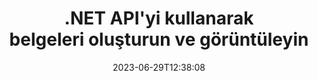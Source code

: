 ---
############################# Static ##########################
layout: "landing"
date: 2023-06-29T12:38:08
draft: false

lang: tr
product: "Viewer"
product_tag: "viewer"
platform: ".NET"
platform_tag: "net"

############################# Drop-down ############################
supported_platforms:
  items:
    # supported_platforms loop
    - title: ".NET"
      tag: "net"
    # supported_platforms loop
    - title: "Java"
      tag: "java"
    # supported_platforms loop
    - title: "Node.js"
      tag: "nodejs-java" 

############################# Head ############################
head_title: ".NET belge görüntüleyici API'si, PDF'yi oluştur Word Excel Görüntüsü HTML Diyagramı"
head_description: "C# ASP.NET dosya görüntüleyici ve işleme API'si. .NET uygulamalarına PDF görüntüleyici, Word görüntüleyici, Excel görüntüleyici, Resim görüntüleyici, HTML görüntüleyici, E-posta görüntüleyici özelliklerini ekleyin."

############################# Header ##########################
title: ".NET API'yi kullanarak<br>belgeleri oluşturun ve görüntüleyin"
description: "Çok yönlü yapılandırma seçenekleriyle 180'den fazla belge formatını PDF, HTML ve Görüntüye dönüştürmek için Güçlü Görüntüleyici API'si."
words:
  for: "for"

actions:
  main: "Ücretsiz NuGet İndirme"
  main_link: "https://www.nuget.org/packages/GroupDocs.Viewer"
  alt: "Lisanslama"
  alt_link: "https://purchase.groupdocs.com/pricing/viewer/net"
  title: "başlamaya hazır mısın?"
  description: "GroupDocs.Viewer özelliklerini ücretsiz deneyin veya lisans isteyin"

release:
  title: "Sürüm {0} yayınlandı"
  notes: "Yenilikleri görün"
  downloads: "İndirilenler"
  link: "https://releases.groupdocs.com/viewer/net/release-notes/latest/"

code:
  title: "C#'ta PDF dosyalarını işleme"
  more: "Daha fazla örnek"
  more_link: "https://github.com/groupdocs-viewer/GroupDocs.Viewer-for-.NET"
  install: "dotnet add package GroupDocs.Viewer"
  content: |
    ```csharp {style=abap}   
    // Load the source PDF file
    using (var viewer = new Viewer("resume.pdf"))
    {
        // Set output HTML options, one file per page
        var viewOptions = 
          HtmlViewOptions.ForEmbeddedResources("page_{0}.html");
        
        // Render PDF to HTML with embedded resources
        viewer.View(viewOptions);
    }
    ```

############################# Overview ############################
overview:
  enable: true
  title: "Bir bakışta GroupDocs.Viewer"
  description: ".NET uygulamalarında belgeleri, slaytları, diyagramları ve diğer birçok belge türünü işlemek, görüntülemek, dönüştürmek için API"
  features:
    # feature loop
    - title: "Belgeleri verimli ve güvenilir bir şekilde görüntüleyin"
      content: "GroupDocs.Viewer API ile, içerik ve belge yapısı bütünlüğünü korurken, esnek ve güçlü seçeneklerle desteklenebilir herhangi bir formattaki belgeleri verimli bir şekilde HTML, JPEG, PNG ve PDF'ye dönüştürebilirsiniz. GroupDocs.Viewer .NET Framework 4.6.2 ve .NET 6.0'ı destekler, Windows ve Linux platformlarında çalışır."

    # feature loop
    - title: "En popüler dosya ve belge formatları desteklenir"
      content: "Word, Excel, PDF, PowerPoint, OpenDocument format ailesi, Arşivler, Raster ve Vektör görselleri, e-Kitaplar, programlama dilleri ve işaretlemeler ve şifreli dahil olmak üzere diğer birçok dosya türünü içeren 180'den fazla popüler dosya ve belge formatının görüntülenmesini destekliyoruz Şifre korumalı dosyalar."

    # feature loop
    - title: "Özelleştirilebilir çıktı"
      content: "GroupDocs.Viewer sadece belgenin render edilmesine değil, aynı zamanda belgenin tam olarak nasıl, hangi bölümlerinin veya şimdi render edilmesi gerektiğinin, nasıl render edilmesi gerektiğinin kontrol edilmesine ve render edilen çıktıya farklı dönüşümler uygulanmasına da olanak sağlar."

    # feature loop
    - title: "ASP.NET Core için kullanıcı arayüzü"
      content: "ASP.NET Core için birkaç dakika içinde projenize eklenebilecek açık kaynaklı bir UI paketi sağlıyoruz. Viewer.UI paketi, Angular tabanlı bir web kullanıcı arayüzü içerir ve bir dizi yararlı API ve veri depolama sağlayıcısı sunar."

############################# Platforms ############################
platforms:
  enable: true
  title: "Platform bağımsızlığı"
  description: "GroupDocs.Viewer for .NET aşağıdaki işletim sistemlerini, çerçeveleri ve paket yöneticilerini destekler"
  items:
    # platform loop
    - title: "Amazon"
      image: "amazon"
    # platform loop
    - title: "Docker"
      image: "docker"
    # platform loop
    - title: "Azure"
      image: "azure"
    # platform loop
    - title: "VS Code"
      image: "vs_code"
    # platform loop
    - title: "ReSharper"
      image: "resharper"
    # platform loop
    - title: "macOS"
      image: "finder"
    # platform loop
    - title: "Linux"
      image: "linux"
    # platform loop
    - title: "NuGet"
      image: "nuget"

############################# File formats ############################
formats:
  enable: true
  title: "Desteklenen dosya formatları"
  description: |
    GroupDocs.Viewer for .NET, aşağıdaki [dosya formatlarıyla](https://docs.groupdocs.com/viewer/net/supported-document-formats/) yapılan işlemleri destekler.
  groups:
    # group loop
    - color: "green"
      content: |
        ### Microsoft Office, OpenDocument ve metin formatları
        * **Word:** DOC, DOCX, DOCM, DOT, DOTX, DOTM, RTF, TXT
        * **Excel:** XLS, XLSX, XLSM, XLSB, XLTM, XLT, XLTM, XLTX
        * **PowerPoint:** PPT, PPTX, PPS, PPSX, PPSM, POT, POTM, POTX, PPTM        
        * **Project:** MPP, MPT, MPX
        * **Outlook:** MSG, EML, EMLX, PST, OST
        * **OneNote:** ONE
        * **OpenDocument:** ODT, OTT, ODS, ODP, OTP, OTS, ODG
        * **Fixed Page Layout:** PDF, TEX, XPS, OXPS
        * **e-Books:** EPUB, MOBI, DjVu
        * **Delimiter-Separated Values:** CSV, TSV
    # group loop
    - color: "blue"
      content: |
        ### Görseller, Grafikler ve Diyagramlar
        * **Raster görüntüler:** BMP, GIF, JPG, PNG, TIFF, WebP, DNG, DIB, Jpeg2000 family
        * **Windows Icon:** ICO
        * **Scalable Vector Graphics:** SVG, CDR, CMX, IGS, SVGZ        
        * **Adobe Photoshop:** PSD, PSB        
        * **Stereo Lithography (3D Printing):** STL        
        * **Medical Imaging:** DICOM
        * **Plotter Documents:** PLT, HPG
        * **Autodesk Design Web Formats:** DWF, DWG
        * **AutoCAD Drawing:** DWT, IFC, STL, CF2        
      # group loop
    - color: "red"
      content: |
        ### Diğer        
        * **ağ:** HTML, MHT, MHTML, XML
        * **Metafile:** WMF, EMF, CGM, EMZ, WMZ
        * **Visio:** VSD, VDX, VSS, VSSX, VSX, VST, VSTX, VTX, VSDX, VDW, VSTM, VSSM, VSDM
        * **Project:** MPP, MPT, MPX
        * **PostScript:** PS, EPS
        * **Arşivler:** ZIP, TAR, BZ2, GZ, RAR, RAR5
        * **Diğer:** VCF, VCARD, NUMBERS, NSF, OBJ
        * **C/C++/C# Files:** C, CC, C# , CPP, CXX, CS, H, HH, M, MM
        * **Java/JavaScript Files:** JAVA, JS, JSON, PROPERTIES

############################# Features ############################
features:
  enable: true
  title: "GroupDocs.Viewer özellikleri"
  description: "PDF ve Office Belgelerini sorunsuz bir şekilde oluşturun, görüntüleyin ve dönüştürün"

  items:
    # feature loop
    - icon: "viewhtml"
      title: "Belgeleri HTML'de görüntüleme"
      content: "Her türden belgeyi CSS ve SVG ile herhangi bir modern web tarayıcısında görüntülenebilecek bir HTML belgesine dönüştürün."

    # feature loop
    - icon: "rasterize"
      title: "Belgeleri rasterleştirme"
      content: "Desteklenebilir herhangi bir belge formatını, ayarlanabilir görüntü formatı ve sıkıştırma kalitesiyle taramalı görüntüye rasterleştirin."

    # feature loop
    - icon: "sourcecode"
      title: "Programlama kodlarını işleyin ve vurgulayın"
      content: "Sözdizimlerini ayrıştırma ve vurgulama özelliğiyle tüm popüler programlama, komut dosyası yazma ve işaretleme dillerini destekler."

    # feature loop
    - icon: "convertpdf"
      title: "PDF'ye dönüştür"
      content: "Desteklenebilir herhangi bir formattaki belge, ayarlanabilir seçeneklerle kolayca dönüştürülebilir ve PDF'ye kaydedilebilir."

    # feature loop
    - icon: "transform"
      title: "Dönüşümleri uygula"
      content: "Çıktı belgesi, oluşturma sırasında dönüştürülebilir; sayfalar döndürülebilir ve/veya yeniden düzenlenebilir ve bunların üzerine metin filigranı yerleştirilebilir."

    # feature loop
    - icon: "adjustment"
      title: "HTML çıktı ayarı"
      content: "GroupDocs.Viewer tarafından oluşturulan çıktı HTML belgeleri çok hassas bir şekilde ayarlanabilir: harici veya gömülü kaynaklar, geri aramalar vb. ile akışa veya dosyaya kaydedilmesine izin verilir."

    # feature loop
    - icon: "complex"
      title: "Karmaşık belge yapılarının desteklenmesi"
      content: "GroupDocs.Viewer yalnızca tek belgeleri değil, aynı zamanda ekleri olan e-posta mesajları, klasörler içindeki dahili dosyalara sahip ZIP arşivleri, çok sayfalı TIFF görüntüleri vb. gibi dahili olarak bir liste veya belgelerin hiyerarşik yapısını içeren dosyaları da destekler."

    # feature loop
    - icon: "optimization"
      title: "Optimizasyon seçenekleri"
      content: "GroupDocs.Viewer, belgelerin önbelleğe alınmış sürümlerini kullanarak yükleme süresini kısaltabilen ayarlanabilir bir önbellek alt sistemi içerir. Ayrıca, farklı formatlar için bir dizi farklı seçenek, genel performansı optimize etmek için belgelerin bazı gereksiz bölümlerini veya yönlerini (yazı tipleri, gizli çalışma sayfaları, e-posta ekleri) oluşturmanın dışında bırakmanıza olanak tanır"

    # feature loop
    - icon: "passwordprotected"
      title: "Parola korumalı belgelerin desteği"
      content: "GroupDocs.Viewer, yükleme seçeneklerinde bir parola belirleyerek PDF, Kelime İşleme, Elektronik Tablo, Sunum ve diğerleri gibi farklı türlerdeki şifrelenmiş belgeleri açmanıza olanak tanır."

############################# Code samples ############################
code_samples:
  enable: true
  title: "Kod örnekleri"
  description: ".NET işlemleri için tipik GroupDocs.Viewer'ın bazı kullanım durumları"
  items:
    # code sample loop
    - title: "DOCX'i HTML'ye dönüştür"
      content: |
        [HtmlViewOptions](https://reference.groupdocs.com/viewer/net/groupdocs.viewer.options/htmlviewoptions/) sınıfı özellikleri, dönüştürme sürecini kontrol etmenize olanak tanır; bununla ilgili daha fazla bilgiyi [burada](https://docs) .groupdocs.com/viewer/net/rendering-to-html/). Örneğin, tüm harici kaynakları çıktı HTML dosyasına gömebilir, çıktı dosyasını küçültebilir ve yazdırma için optimize edebilirsiniz.
        {{< landing/code title="C#">}}
        ```csharp {style=abap}
        using GroupDocs.Viewer;
        using GroupDocs.Viewer.Options;
        
        // Instantiate viewer
        using (Viewer viewer = new Viewer("resume.docx"))
        {
            // Set output HTML options
            HtmlViewOptions options = HtmlViewOptions.ForEmbeddedResources();
            
            // Render DOCX to HTML with embedded resources
            viewer.View(options);
        }
        ```
        {{< /landing/code >}}
    # code sample loop
    - title: "PPTX'i PDF'ye aktar"
      content: |
        Bir [PdfViewOptions](https://reference.groupdocs.com/viewer/net/groupdocs.viewer.options/pdfviewoptions/) sınıfı örneği oluşturun ve bunu [Viewer.View](https://reference.groupdocs) öğesine aktarın. com/viewer/net/groupdocs.viewer/viewer/view/#view) PowerPoint PPTX dosyasını PDF'ye dönüştürme yöntemini kullanın. PdfViewOptions sınıfının özellikleri, dönüştürme sürecini kontrol etmenize olanak tanır. Örneğin, çıktı PDF dosyasını koruyabilir, sayfalarını yeniden sıralayabilir ve belge görüntülerinin kalitesini belirleyebilirsiniz. Ayrıntılar için [aşağıdaki belgeler bölümüne](https://docs.groupdocs.com/viewer/net/rendering-to-pdf/) bakın.
        {{< landing/code title="C#">}}
        ```csharp {style=abap}   
        using GroupDocs.Viewer;
        using GroupDocs.Viewer.Options;
        
        using (var viewer = new Viewer("presentation.pptx"))
        {
            // Set output PDF options
            var viewOptions = new PdfViewOptions("presentation.pdf");
            
            // Export PPTX to PDF
            viewer.View(viewOptions);
        }
        ```
        {{< /landing/code >}}
############################# Reviews ############################
# reviews:
# enable: true
# title: "GroupDocs ürün incelemeleri"
# description: "Sadece bizim sözümüze güvenmeyin. Diğer geliştiricilerin API'lerimiz hakkında neler söylediğini görün"

# items:
#   # review loop
#   - title: "GroupDocs.Viewer"
#     content: "Mükemmel servis ve mükemmel ürünler. GroupDocs.Viewer for .NET uygulama sürecinde son derece yardımsever ve duyarlı davrandılar, onları yeterince tavsiye edemem."
#     author: "Martin Lasarga"
#     company: "Product Manager at Axentria ECM by G.S.I."

#   # review loop
#   - title: "GroupDocs.Viewer"
#     content: "GroupDocs.Viewer for .NET'i projede uygulayıp kullandıktan sonra çok iyi çalışıyor gibi görünüyor. Çok sayıda belgeyle test ettim ve şu ana kadar her şey yolunda. Yaptığım her şey güzel bir şekilde işleniyor ve bir PDF görüntüleyicide veya MS Word'de olduğu kadar iyi görünüyor."
#     author: "Mats Oustad"
#     company: "Senior Consultant/Partner at Novanet AS"
---